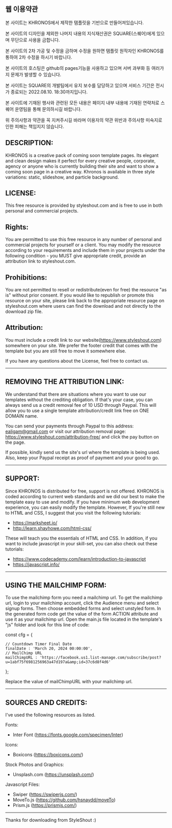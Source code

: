 웹 이용약관
--------
본 사이트는 KHRONOS에서 제작한 탬플릿을 기반으로 만들어져있습니다.

본 사이트의 디자인을 제외한 나머지 내용의 지식재산권은 SQUARE(스퀘어)에게 있으며 무단으로 사용을 금합니다.

본 사이트의 2차 가공 및 수정을 금하며 수정을 원하면 탬플릿 원작자인 KHRONOS를 통하여 2차 수정을 하시기 바랍니다.

본 사이트의 호스팅은 github의 pages기능을 사용하고 있으며 서버 과부화 등 여러가지 문제가 발생할 수 있습니다.

본 사이트는 SQUARE의 개발팀에서 유지 보수를 담당하고 있으며 서비스 기간은 전시가 종료되는 2022.08.10. 18:30까지입니다.

본 사이트에 기재된 행사와 관련된 모든 내용은 페이지 내부 내용에 기재된 연략처로 스퀘어 운영팀을 통해 문의하시길 바랍니다.

위 주의사항과 약관을 꼭 지켜주시길 바라며 이용자의 약관 위반과 주의사항 미숙지로 인한 피해는 책임지지 않습니다.

DESCRIPTION:
------------
KHRONOS is a creative pack of coming soon template pages. Its elegant and clean design makes it
perfect for every creative people, corporate, agency or anyone who is currently building their
site and want to show a coming soon page in a creative way. Khronos is available in three style 
variations: static, slideshow, and particle background.



LICENSE:
--------
This free resource is provided by styleshout.com and is free to use in 
both personal and commercial projects.


Rights:
-------

You are permitted to use this free resource in any number of personal and commercial projects for 
yourself or a client. You may modify the resource according to your requirements and include them 
in your projects under the following condition - you MUST give appropriate credit, provide an 
attribution link to styleshout.com.


Prohibitions:
-------------

You are not permitted to resell or redistribute(even for free) the resource "as is" without 
prior consent. If you would like to republish or promote this resource on your site, please 
link back to the appropriate resource page on styleshout.com where users can find the download 
and not directly to the download zip file.


Attribution: 
------------

You must include a credit link to our website(https://www.styleshout.com) somewhere on your site. 
We prefer the footer credit that comes with the template but you are still free to move it 
somewhere else.



If you have any questions about the License, feel free to contact us.


-----------------------------------------------------------------------------------------------------


REMOVING THE ATTRIBUTION LINK:
------------------------------
We understand that there are situations where you want to use our templates without 
the crediting obligation. If that's your case, you can always send us a 
credit removal fee of 10 USD through Paypal. This will allow you to use a single 
template attribution/credit link free on ONE DOMAIN name.

You can send your payments through Paypal to this address: ealigam@gmail.com or
visit our attribution removal page: https://www.styleshout.com/attribution-free/ 
and click the pay button on the page.

If possible, kindly send us the site's url where the template is being used. 
Also, keep your Paypal receipt as proof of payment and your good to go.



------------------------------------------------------------------------------------------------------ 


SUPPORT:
--------   
Since KHRONOS is distributed for free, support is not offered. KHRONOS is coded according 
to current web standards and we did our best to make the template easy to use and modify.
If you have minimum web development experience, you can easily modify the template. 
However, If you're still new to HTML and CSS, I suggest that you visit the 
following tutorials:

 - https://marksheet.io/
 - http://learn.shayhowe.com/html-css/

These will teach you the essentials of HTML and CSS. In addition, if you want to include
javascript in your skill-set, you can also check out these tutorials: 

 - https://www.codecademy.com/learn/introduction-to-javascript
 - https://javascript.info/



-------------------------------------------------------------------------------------------------------


USING THE MAILCHIMP FORM:
-------------------------
To use the mailchimp form you need a mailchimp url. To get the mailchimp url, login to 
your mailchimp account, click the Audience menu and select signup forms. Then choose 
embedded forms and select unstyled form. In the generated form code get the value of 
the form ACTION attribute and use it as your mailchimp url. Open the main.js file located
in the template's "js" folder and look for this line of code: 

const cfg = {

    // Countdown Timer Final Date
    finalDate : 'March 20, 2024 00:00:00',
    // MailChimp URL
    mailChimpURL : 'https://facebook.us1.list-manage.com/subscribe/post?u=1abf75f6981256963a47d197a&amp;id=37c6d8f4d6' 

};


Replace the value of mailChimpURL with your mailchimp url.



-------------------------------------------------------------------------------------------------------


SOURCES AND CREDITS:
--------------------
I've used the following resources as listed.

Fonts:
 - Inter Font (https://fonts.google.com/specimen/Inter)

Icons:
 - Boxicons (https://boxicons.com/)

Stock Photos and Graphics:
 - Unsplash.com (https://unsplash.com/)
 
Javascript Files:
 - Swiper (https://swiperjs.com/)
 - MoveTo.js (https://github.com/hsnaydd/moveTo)
 - Prism.js (https://prismjs.com/)

-------------------------------------------------------------------------------------------------------


Thanks for downloading from StyleShout :)


